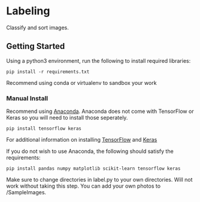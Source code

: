 # Labeling

Classify and sort images. 

## Getting Started

Using a python3 environment, run the following to install required libraries:
```
pip install -r requirements.txt
```
Recommend using conda or virtualenv to sandbox your work

### Manual Install 
Recommend using [Anaconda](https://www.anaconda.com/distribution/). Anaconda does not come with TensorFlow or Keras so you will need to install those seperately. 
```
pip install tensorflow keras
```
For additional information on installing [TensorFlow](https://www.tensorflow.org/install) and [Keras](https://keras.io/#installation)

If you do not wish to use Anaconda, the following should satisfy the requirements: 
```
pip install pandas numpy matplotlib scikit-learn tensorflow keras
```

Make sure to change directories in label.py to your own directories. Will not work without taking this step. You can add your own photos to /SampleImages.
